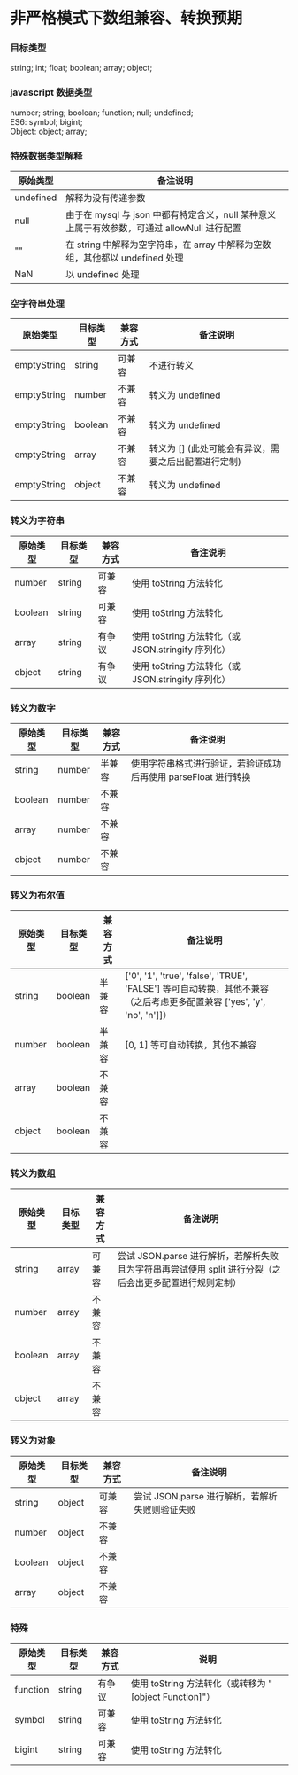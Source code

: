 # 非严格模式下数组兼容、转换预期

### 目标类型
string; int; float; boolean; array; object;

### javascript 数据类型
number; string; boolean; function; null; undefined;   
ES6: symbol; bigint;   
Object: object; array;   

### 特殊数据类型解释
| 原始类型 | 备注说明 |
| ------ | ------ |
| undefined | 解释为没有传递参数 |
| null      | 由于在 mysql 与 json 中都有特定含义，null 某种意义上属于有效参数，可通过 allowNull 进行配置 |
| ""        | 在 string 中解释为空字符串，在 array 中解释为空数组，其他都以 undefined 处理 |
| NaN       | 以 undefined 处理 |

### 空字符串处理
| 原始类型 | 目标类型 | 兼容方式 | 备注说明 |
| ------ | ------ | ------ | ------ |
|emptyString | string  | 可兼容 | 不进行转义 |
|emptyString | number  | 不兼容 | 转义为 undefined |
|emptyString | boolean | 不兼容 | 转义为 undefined |
|emptyString | array   | 不兼容 | 转义为 [] (此处可能会有异议，需要之后出配置进行定制) |
|emptyString | object  | 不兼容 | 转义为 undefined |

### 转义为字符串

| 原始类型 | 目标类型 | 兼容方式 | 备注说明 |
| ------ | ------ | ------ | ------ |
| number   | string | 可兼容 | 使用 toString 方法转化 |
| boolean  | string | 可兼容 | 使用 toString 方法转化 |
| array    | string | 有争议 | 使用 toString 方法转化（或 JSON.stringify 序列化）|
| object   | string | 有争议 | 使用 toString 方法转化（或 JSON.stringify 序列化）|

### 转义为数字
| 原始类型 | 目标类型 | 兼容方式 | 备注说明 |
| ------ | ------ | ------ | ------ |
| string   | number | 半兼容 | 使用字符串格式进行验证，若验证成功后再使用 parseFloat 进行转换 |
| boolean  | number | 不兼容 | |
| array    | number | 不兼容 | |
| object   | number | 不兼容 | |

### 转义为布尔值
| 原始类型 | 目标类型 | 兼容方式 | 备注说明 |
| ------ | ------ | ------ | ------ |
| string   | boolean | 半兼容 | ['0', '1', 'true', 'false', 'TRUE', 'FALSE'] 等可自动转换，其他不兼容（之后考虑更多配置兼容 ['yes', 'y', 'no', 'n']]）  |
| number   | boolean | 半兼容 | [0, 1] 等可自动转换，其他不兼容 |
| array    | boolean | 不兼容 | |
| object   | boolean | 不兼容 | |

### 转义为数组
| 原始类型 | 目标类型 | 兼容方式 | 备注说明 |
| ------ | ------ | ------ | ------ |
| string   | array | 可兼容 | 尝试 JSON.parse 进行解析，若解析失败且为字符串再尝试使用 split 进行分裂（之后会出更多配置进行规则定制） |
| number   | array | 不兼容 | |
| boolean  | array | 不兼容 | |
| object   | array | 不兼容 | |

### 转义为对象
| 原始类型 | 目标类型 | 兼容方式 | 备注说明 |
| ------ | ------ | ------ | ------ |
| string   | object | 可兼容 | 尝试 JSON.parse 进行解析，若解析失败则验证失败 |
| number   | object | 不兼容 | |
| boolean  | object | 不兼容 | |
| array    | object | 不兼容 | |

### 特殊

| 原始类型 | 目标类型 | 兼容方式 | 说明 |
| ------ | ------ | ------ | ------ |
| function | string | 有争议 | 使用 toString 方法转化（或转移为 "[object Function]"）|
| symbol   | string | 可兼容 | 使用 toString 方法转化 |
| bigint   | string | 可兼容 | 使用 toString 方法转化 |